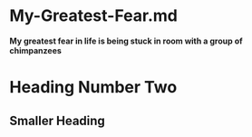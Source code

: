 # My-Greatest-Fear.md
__My greatest fear in life is being stuck in room  with a group of chimpanzees__ 

# Heading Number Two



## Smaller Heading
